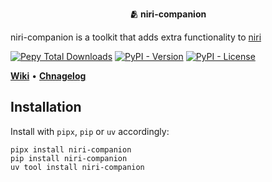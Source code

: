<p align="center">
<b>🫂 niri-companion</b>

niri-companion is a toolkit that adds extra functionality to [niri](https://github.com/YaLTeR/niri)

[![Pepy Total Downloads](https://img.shields.io/pepy/dt/niri-companion)](https://pypi.org/project/niri-companion/) [![PyPI - Version](https://img.shields.io/pypi/v/niri-companion)](https://pypi.org/project/niri-companion/) [![PyPI - License](https://img.shields.io/pypi/l/niri-companion)](https://pypi.org/project/niri-companion/)

**[Wiki](https://github.com/dybdeskarphet/niri-companion/wiki)** &bull; **[Chnagelog](./CHANGELOG.md)**
</p>

## Installation

Install with `pipx`, `pip` or `uv` accordingly:

```
pipx install niri-companion
pip install niri-companion
uv tool install niri-companion
```
